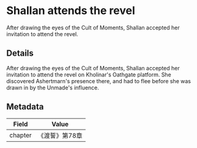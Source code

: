 # Shallan attends the revel
After drawing the eyes of the Cult of Moments, Shallan accepted her invitation to attend the revel.

## Details
After drawing the eyes of the Cult of Moments, Shallan accepted her invitation to attend the revel on Kholinar's Oathgate platform. She discovered Ashertmarn's presence there, and had to flee before she was drawn in by the Unmade's influence.

## Metadata
| Field | Value |
| ----- | ----- |
| chapter | 《渡誓》第78章 |
